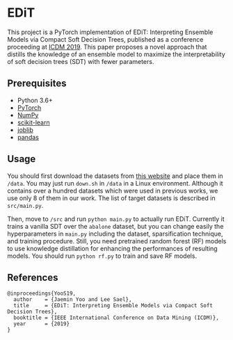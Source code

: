 # EDiT

This project is a PyTorch implementation of EDiT: Interpreting Ensemble Models via Compact Soft Decision Trees, published as a conference proceeding at [ICDM 2019](http://icdm2019.bigke.org/).
This paper proposes a novel approach that distills the knowledge of an ensemble model to maximize the interpretability of soft decision trees (SDT) with fewer parameters.

## Prerequisites

- Python 3.6+
- [PyTorch](https://pytorch.org/)
- [NumPy](https://numpy.org)
- [scikit-learn](https://scikit-learn.org/stable/)
- [joblib](https://joblib.readthedocs.io/en/latest/)
- [pandas](https://pandas.pydata.org/)

## Usage

You should first download the datasets from [this website](http://persoal.citius.usc.es/manuel.fernandez.delgado/papers/jmlr/) and place them in `/data`.
You may just run `down.sh` in `/data` in a Linux environment.
Although it contains over a hundred datasets which were used in previous works, we use only 8 of them in our work.
The list of target datasets is described in `src/main.py`.

Then, move to `/src` and run `python main.py` to actually run EDiT.
Currently it trains a vanilla SDT over the `abalone` dataset, but you can change easily the hyperparameters in `main.py` including the dataset, sparsification technique, and training procedure.
Still, you need pretrained random forest (RF) models to use knowledge distillation for enhancing the performances of resulting models.
You should run `python rf.py` to train and save RF models.

## References

```
@inproceedings{YooS19,
  author    = {Jaemin Yoo and Lee Sael},
  title     = {EDiT: Interpreting Ensemble Models via Compact Soft Decision Trees},
  booktitle = {IEEE International Conference on Data Mining (ICDM)},
  year      = {2019}
}
```
